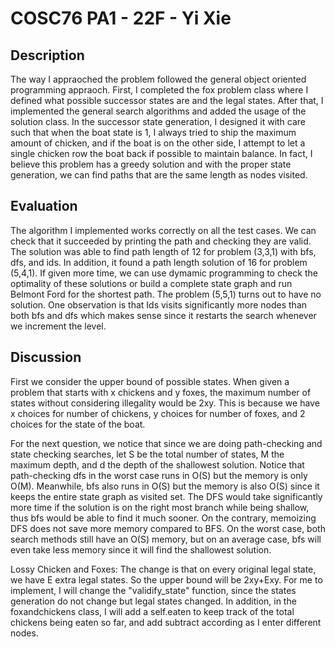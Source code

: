 # COSC76 PA1 - 22F - Yi Xie

## Description
The way I appraoched the problem followed the general object oriented programming appraoch. First, I completed the fox problem class where I defined what possible successor states are and the legal states. After that, I implemented the general search algorithms and added the usage of the solution class. In the successor state generation, I designed it with care such that when the boat state is 1, I always tried to ship the maximum amount of chicken, and if the boat is on the other side, I attempt to let a single chicken row the boat back if possible to maintain balance. In fact, I believe this problem has a greedy solution and with the proper state generation, we can find paths that are the same length as nodes visited.

## Evaluation
The algorithm I implemented works correctly on all the test cases. We can check that it succeeded by printing the path and checking they are valid. The solution was able to find path length of 12 for problem (3,3,1) with bfs, dfs, and ids. In addition, it found a path length solution of 16 for problem (5,4,1). If given more time, we can use dymamic programming to check the optimality of these solutions or build a complete state graph and run Belmont Ford for the shortest path. The problem (5,5,1) turns out to have no solution. One observation is that Ids visits significantly more nodes than both bfs and dfs which makes sense since it restarts the search whenever we increment the level. 
## Discussion
First we consider the upper bound of possible states. When given a problem that starts with x chickens and y foxes, the maximum number of states without considering illegality would be 2xy. This is because we have x choices for number of chickens, y choices for number of foxes, and 2 choices for the state of the boat.

For the next question, we notice that since we are doing path-checking and state checking searches, let S be the total number of states, M the maximum depth, and d the depth of the shallowest solution. Notice that path-checking dfs in the worst case runs in O(S) but the memory is only O(M). Meanwhile, bfs also runs in O(S) but the memory is also O(S) since it keeps the entire state graph as visited set. The DFS would take significantly more time if the solution is on the right most branch while being shallow, thus bfs would be able to find it much sooner. On the contrary, memoizing DFS does not save more memory compared to BFS. On the worst case, both search methods still have an O(S) memory, but on an average case, bfs will even take less memory since it will find the shallowest solution.

Lossy Chicken and Foxes: The change is that on every original legal state, we have E extra legal states. So the upper bound will be 2xy+Exy. For me to implement, I will change the  "validify_state" function, since the states generation do not change but legal states changed. In addition, in the foxandchickens class, I will add a self.eaten to keep track of the total chickens being eaten so far, and add subtract according as I enter different nodes.
